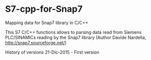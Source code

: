 # S7-cpp-for-Snap7
Mapping data for Snap7 library in C/C++

This S7 C/C++ functions allows to parsing data read from Siemens PLC/SINAMICs reading by the Snap7 library (Author Davide Nardella,  http://snap7.sourceforge.net/)

History of versions
21-Dic-2015 - First version



